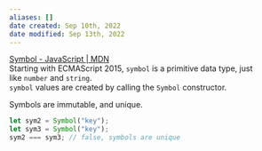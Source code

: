 ```yaml
---
aliases: []
date created: Sep 10th, 2022
date modified: Sep 13th, 2022
---
```

[Symbol - JavaScript | MDN](https://developer.mozilla.org/en-US/docs/Web/JavaScript/Reference/Global_Objects/Symbol)  
Starting with ECMAScript 2015, `symbol` is a primitive data type, just like `number` and `string`.  
`symbol` values are created by calling the `Symbol` constructor.

Symbols are immutable, and unique.

```ts
let sym2 = Symbol("key");
let sym3 = Symbol("key");
sym2 === sym3; // false, symbols are unique
```
